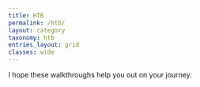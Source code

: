 ```yaml
---
title: HTB
permalink: /htb/
layout: category
taxonomy: htb
entries_layout: grid    
classes: wide      
---
```



I hope these walkthroughs help you out on your journey. 
